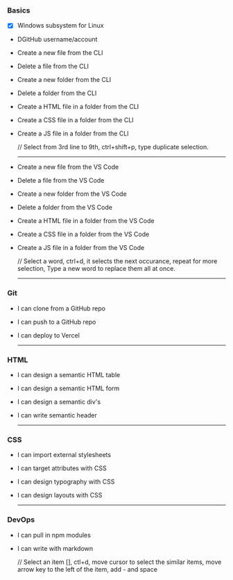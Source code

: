### Basics
- [x] Windows subsystem for Linux
- DGitHub username/account
- Create a new file from the CLI
- Delete a file from the CLI
- Create a new folder from the CLI
- Delete a folder from the CLI
- Create a HTML file in a folder from the CLI
- Create a CSS file in a folder from the CLI
- Create a JS file in a folder from the CLI
  
  // Select from 3rd line to 9th, ctrl+shift+p, type duplicate selection.
  
  ---
- Create a new file from the VS Code
- Delete a file from the VS Code
- Create a new folder from the VS Code
- Delete a folder from the VS Code
- Create a HTML file in a folder from the VS Code
- Create a CSS file in a folder from the VS Code
- Create a JS file in a folder from the VS Code
  
  // Select a word, ctrl+d, it selects the next occurance, repeat for more selection, Type a new word to replace them all at once.
  
  ---
### [](https://github.com/AmirhosseinOlyaei/msimbo-todo/blob/main/readme.md#git) Git
- I can clone from a GitHub repo
- I can push to a GitHub repo
- I can deploy to Vercel
  
  ---
### [](https://github.com/AmirhosseinOlyaei/msimbo-todo/blob/main/readme.md#html) HTML
- I can design a semantic HTML table
- I can design a semantic HTML form
- I can design a semantic div's
- I can write semantic header
  
  ---
### [](https://github.com/AmirhosseinOlyaei/msimbo-todo/blob/main/readme.md#css) CSS
- I can import external stylesheets
- I can target attributes with CSS
- I can design typography with CSS
- I can design layouts with CSS
  
  ---
### [](https://github.com/AmirhosseinOlyaei/msimbo-todo/blob/main/readme.md#devops) DevOps
- I can pull in npm modules
- I can write with markdown
  
  // Select an item [], ctl+d, move cursor to select the similar items, move arrow key to the left of the item, add - and space